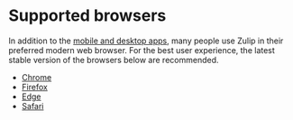 # Supported browsers

In addition to the [mobile and desktop apps](/apps), many people use
Zulip in their preferred modern web browser. For the best user
experience, the latest stable version of the browsers below are
recommended.

* [Chrome](https://www.google.com/chrome/)
* [Firefox](https://mozilla.org/en-US/firefox/browsers/)
* [Edge](https://microsoft.com/en-us/edge/)
* [Safari](https://apple.com/safari/)
